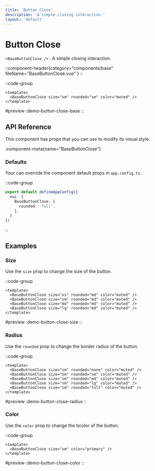 ```yaml
---
title: 'Button Close'
description: 'A simple closing interaction.'
layout: 'default'
---
```


# Button Close

`<BaseButtonClose />` · A simple closing interaction.

::component-header{category="components/base" fileName="BaseButtonClose.vue" }
::

::code-group

```vue [DemoButtonCloseBase.vue]
<template>
  <BaseButtonClose size="sm" rounded="sm" color="muted" />
</template>
```

#preview
:demo-button-close-base
::

## API Reference

This component has props that you can use to modify its visual style.

:component-meta{name="BaseButtonClose"}

### Defaults

Your can override the component default props in `app.config.ts`.

::code-group

```ts [app.config.ts]
export default defineAppConfig({
  nui: {
    BaseButtonClose: {
      rounded: 'full',
    },
  }
})
```
::

## Examples

### Size

Use the `size` prop to change the size of the button.

::code-group

```vue [DemoButtonCloseSize.vue]
<template>
  <BaseButtonClose size="xs" rounded="md" color="muted" />
  <BaseButtonClose size="sm" rounded="md" color="muted" />
  <BaseButtonClose size="md" rounded="md" color="muted" />
  <BaseButtonClose size="lg" rounded="md" color="muted" />
</template>
```

#preview
:demo-button-close-size
::

### Radius

Use the `rounded` prop to change the border radius of the button.

::code-group

```vue [DemoButtonCloseRadius.vue]
<template>
  <BaseButtonClose size="sm" rounded="none" color="muted" />
  <BaseButtonClose size="sm" rounded="sm" color="muted" />
  <BaseButtonClose size="sm" rounded="md" color="muted" />
  <BaseButtonClose size="sm" rounded="lg" color="muted" />
  <BaseButtonClose size="sm" rounded="full" color="muted" />
</template>
```

#preview
:demo-button-close-radius
::

### Color

Use the `color` prop to change the bcolor of the button.

::code-group

```vue [DemoButtonCloseColor.vue]
<template>
  <BaseButtonClose size="sm" color="primary" />
</template>
```

#preview
:demo-button-close-color
::